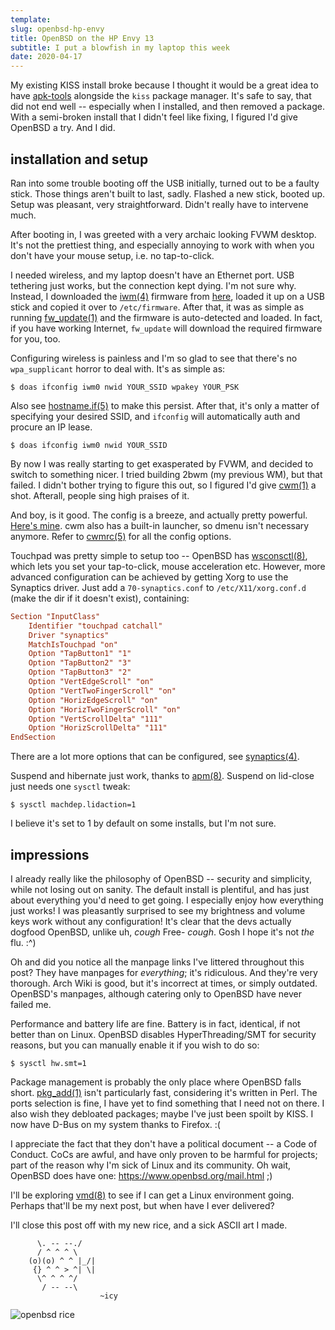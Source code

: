 ```yaml
---
template:
slug: openbsd-hp-envy
title: OpenBSD on the HP Envy 13
subtitle: I put a blowfish in my laptop this week
date: 2020-04-17
---
```


My existing KISS install broke because I thought it would be a great
idea to have [apk-tools](https://github.com/alpinelinux/apk-tools)
alongside the `kiss` package manager. It's safe to say, that did not end
well -- especially when I installed, and then removed a package. With
a semi-broken install that I didn't feel like fixing, I figured I'd give
OpenBSD a try. And I did.

## installation and setup

Ran into some trouble booting off the USB initially, turned out to be
a faulty stick. Those things aren't built to last, sadly. Flashed a new
stick, booted up. Setup was pleasant, very straightforward. Didn't
really have to intervene much.

After booting in, I was greeted with a very archaic looking FVWM
desktop. It's not the prettiest thing, and especially annoying to work
with when you don't have your mouse setup, i.e. no tap-to-click. 

I needed wireless, and my laptop doesn't have an Ethernet port. USB
tethering just works, but the connection kept dying. I'm not sure why.
Instead, I downloaded the [iwm(4)](http://man.openbsd.org/iwm.4)
firmware from [here](http://firmware.openbsd.org/firmware/6.6/), loaded
it up on a USB stick and copied it over to `/etc/firmware`. After that,
it was as simple as running
[fw_update(1)](http://man.openbsd.org/fw_update.1)
and the firmware is auto-detected and loaded. In fact, if you have working 
Internet, `fw_update` will download the required firmware for you, too.

Configuring wireless is painless and I'm so glad to see that there's no
`wpa_supplicant` horror to deal with. It's as simple as:

```
$ doas ifconfig iwm0 nwid YOUR_SSID wpakey YOUR_PSK
```

Also see [hostname.if(5)](http://man.openbsd.org/hostname.if.5) to make
this persist. After that, it's only a matter of specifying your desired
SSID, and `ifconfig` will automatically auth and procure an IP lease.

```
$ doas ifconfig iwm0 nwid YOUR_SSID
```

By now I was really starting to get exasperated by FVWM, and decided to
switch to something nicer. I tried building 2bwm (my previous WM), but
that failed. I didn't bother trying to figure this out, so I figured I'd
give [cwm(1)](http://man.openbsd.org/cwm.1) a shot. Afterall, people
sing high praises of it.

And boy, is it good. The config is a breeze, and actually pretty
powerful. [Here's mine](https://github.com/icyphox/dotfiles/blob/master/home/.cwmrc).
cwm also has a built-in launcher, so dmenu isn't necessary anymore.
Refer to [cwmrc(5)](https://man.openbsd.org/cwmrc.5) for all the config
options.

Touchpad was pretty simple to setup too -- OpenBSD has
[wsconsctl(8)](http://man.openbsd.org/wsconsctl.8), which lets you set
your tap-to-click, mouse acceleration etc. However, more advanced
configuration can be achieved by getting Xorg to use the Synaptics
driver. Just add a `70-synaptics.conf` to `/etc/X11/xorg.conf.d` (make
the dir if it doesn't exist), containing:

```conf
Section "InputClass"
	Identifier "touchpad catchall"
	Driver "synaptics"
	MatchIsTouchpad "on"
    Option "TapButton1" "1"
    Option "TapButton2" "3"
    Option "TapButton3" "2"
    Option "VertEdgeScroll" "on"
    Option "VertTwoFingerScroll" "on"
    Option "HorizEdgeScroll" "on"
    Option "HorizTwoFingerScroll" "on"
	Option "VertScrollDelta" "111"
	Option "HorizScrollDelta" "111"
EndSection	
```

There are a lot more options that can be configured, see
[synaptics(4)](http://man.openbsd.org/synaptics.4).

Suspend and hibernate just work, thanks to
[apm(8)](http://man.openbsd.org/apm.8). Suspend on lid-close just needs
one `sysctl` tweak:

```
$ sysctl machdep.lidaction=1
```

I believe it's set to 1 by default on some installs, but I'm not sure.

## impressions

I already really like the philosophy of OpenBSD -- security and
simplicity, while not losing out on sanity. The default install is
plentiful, and has just about everything you'd need to get going. 
I especially enjoy how everything just works! I was pleasantly surprised
to see my brightness and volume keys work without any configuration!
It's clear that the devs
actually dogfood OpenBSD, unlike uh, *cough* Free- *cough*. Gosh I hope
it's not _the_ flu. :^)

Oh and did you notice all the manpage links I've littered throughout
this post? They have manpages for _everything_; it's ridiculous. And
they're very thorough. Arch Wiki is good, but it's incorrect at times,
or simply outdated. OpenBSD's manpages, although catering only to
OpenBSD have never failed me. 

Performance and battery life are fine. Battery is in fact, identical, if
not better than on Linux. OpenBSD disables HyperThreading/SMT for
security reasons, but you can manually enable it if you wish to do so:

```
$ sysctl hw.smt=1
```

Package management is probably the only place where OpenBSD falls short. 
[pkg_add(1)](http://man.openbsd.org/pkg_add.1) isn't particularly fast,
considering it's written in Perl. The ports selection is fine, I have
yet to find something that I need not on there. I also wish they
debloated packages; maybe I've just been spoilt by KISS. I now have
D-Bus on my system thanks to Firefox. :(

I appreciate the fact that they don't have a political document -- a Code
of Conduct. CoCs are awful, and have only proven to be harmful for
projects; part of the reason why I'm sick of Linux and its community.
Oh wait, OpenBSD does have one: https://www.openbsd.org/mail.html
;)

I'll be exploring [vmd(8)](http://man.openbsd.org/vmd.8) to see if I can
get a Linux environment going. Perhaps that'll be my next post, but when
have I ever delivered?

I'll close this post off with my new rice, and a sick ASCII art I made.

```
      \. -- --./  
      / ^ ^ ^ \
    (o)(o) ^ ^ |_/|
     {} ^ ^ > ^| \|
      \^ ^ ^ ^/
       / -- --\
                    ~icy
```

![openbsd rice](https://cdn.icyphox.sh/zDYdj.png)
